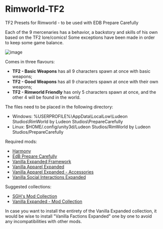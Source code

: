 # Rimworld-TF2
TF2 Presets for Rimworld - to be used with EDB Prepare Carefully

Each of the 9 mercenaries has a behavior, a backstory and skills of his own based on the TF2 lore/comics!
Some exceptions have been made in order to keep some game balance.

![image](https://user-images.githubusercontent.com/6076005/129416891-b90a8788-9c9b-4641-966a-89f621dd7e64.png)

Comes in three flavours:
- **TF2 - Basic Weapons** has all 9 characters spawn at once with basic weapons;
- **TF2 - Good Weapons** has all 9 characters spawn at once with their own weapons;
- **TF2 - Rimworld Friendly** has only 5 characters spawn at once, and the other 4 will be found in the world.

The files need to be placed in the following directory:
- Windows: %USERPROFILE%\AppData\LocalLow\Ludeon Studios\RimWorld by Ludeon Studios\PrepareCarefully
- Linux: $HOME/.config/unity3d/Ludeon Studios/RimWorld by Ludeon Studios/PrepareCarefully

Required mods:
- [Harmony](https://steamcommunity.com/sharedfiles/filedetails/?id=2009463077)
- [EdB Prepare Carefully](https://steamcommunity.com/sharedfiles/filedetails/?id=735106432)
- [Vanilla Expanded Framework](https://steamcommunity.com/sharedfiles/filedetails/?id=2023507013)
- [Vanilla Apparel Expanded](https://steamcommunity.com/sharedfiles/filedetails/?id=1814987817)
- [Vanilla Apparel Expanded - Accessories](https://steamcommunity.com/sharedfiles/filedetails/?id=2521176396)
- [Vanilla Social Interactions Expanded](https://steamcommunity.com/sharedfiles/filedetails/?id=2439736083)

Suggested collections:
- [SGH's Mod Collection](https://steamcommunity.com/sharedfiles/filedetails/?id=2528602159)
- [Vanilla Expanded - Mod Collection](https://steamcommunity.com/workshop/filedetails/?id=1884025115)

In case you want to install the entirety of the Vanilla Expanded collection, it would be wise to install "Vanilla Factions Expanded" one by one to avoid any incompatibilities with other mods.
